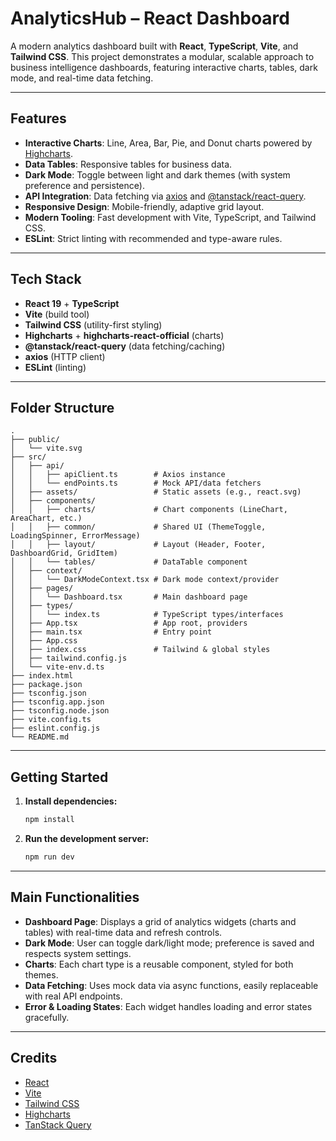 # AnalyticsHub – React Dashboard

A modern analytics dashboard built with **React**, **TypeScript**, **Vite**, and **Tailwind CSS**. This project demonstrates a modular, scalable approach to business intelligence dashboards, featuring interactive charts, tables, dark mode, and real-time data fetching.

---

## Features

- **Interactive Charts**: Line, Area, Bar, Pie, and Donut charts powered by [Highcharts](https://www.highcharts.com/).
- **Data Tables**: Responsive tables for business data.
- **Dark Mode**: Toggle between light and dark themes (with system preference and persistence).
- **API Integration**: Data fetching via [axios](https://axios-http.com/) and [@tanstack/react-query](https://tanstack.com/query/latest).
- **Responsive Design**: Mobile-friendly, adaptive grid layout.
- **Modern Tooling**: Fast development with Vite, TypeScript, and Tailwind CSS.
- **ESLint**: Strict linting with recommended and type-aware rules.

---

## Tech Stack

- **React 19** + **TypeScript**
- **Vite** (build tool)
- **Tailwind CSS** (utility-first styling)
- **Highcharts** + **highcharts-react-official** (charts)
- **@tanstack/react-query** (data fetching/caching)
- **axios** (HTTP client)
- **ESLint** (linting)

---

## Folder Structure

```
.
├── public/
│   └── vite.svg
├── src/
│   ├── api/
│   │   ├── apiClient.ts        # Axios instance
│   │   └── endPoints.ts        # Mock API/data fetchers
│   ├── assets/                 # Static assets (e.g., react.svg)
│   ├── components/
│   │   ├── charts/             # Chart components (LineChart, AreaChart, etc.)
│   │   ├── common/             # Shared UI (ThemeToggle, LoadingSpinner, ErrorMessage)
│   │   ├── layout/             # Layout (Header, Footer, DashboardGrid, GridItem)
│   │   └── tables/             # DataTable component
│   ├── context/
│   │   └── DarkModeContext.tsx # Dark mode context/provider
│   ├── pages/
│   │   └── Dashboard.tsx       # Main dashboard page
│   ├── types/
│   │   └── index.ts            # TypeScript types/interfaces
│   ├── App.tsx                 # App root, providers
│   ├── main.tsx                # Entry point
│   ├── App.css
│   ├── index.css               # Tailwind & global styles
│   ├── tailwind.config.js
│   └── vite-env.d.ts
├── index.html
├── package.json
├── tsconfig.json
├── tsconfig.app.json
├── tsconfig.node.json
├── vite.config.ts
├── eslint.config.js
└── README.md
```

---

## Getting Started

1. **Install dependencies:**
   ```sh
   npm install
   ```

2. **Run the development server:**
   ```sh
   npm run dev
   ```

---

## Main Functionalities

- **Dashboard Page**: Displays a grid of analytics widgets (charts and tables) with real-time data and refresh controls.
- **Dark Mode**: User can toggle dark/light mode; preference is saved and respects system settings.
- **Charts**: Each chart type is a reusable component, styled for both themes.
- **Data Fetching**: Uses mock data via async functions, easily replaceable with real API endpoints.
- **Error & Loading States**: Each widget handles loading and error states gracefully.

---

## Credits

- [React](https://react.dev/)
- [Vite](https://vitejs.dev/)
- [Tailwind CSS](https://tailwindcss.com/)
- [Highcharts](https://www.highcharts.com/)
- [TanStack Query](https://tanstack.com/query/latest)